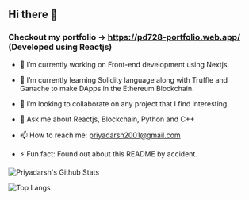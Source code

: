 ## Hi there 👋

  ### Checkout my portfolio -> https://pd728-portfolio.web.app/ (Developed using Reactjs)

- 🔭 I’m currently working on Front-end development using Nextjs.

- 🌱 I’m currently learning Solidity language along with Truffle and Ganache to make DApps in the Ethereum Blockchain.

- 👯 I’m looking to collaborate on any project that I find interesting.

- 💬 Ask me about Reactjs, Blockchain, Python and C++

- 📫 How to reach me: priyadarsh2001@gmail.com

- ⚡ Fun fact: Found out about this README by accident.

![Priyadarsh's Github Stats](https://github-readme-stats.vercel.app/api?username=priyadarshss&show_icons=true&title_color=fff&icon_color=79ff97&text_color=9f9f9f&bg_color=151515)

![Top Langs](https://github-readme-stats.vercel.app/api/top-langs/?username=priyadarshss&layout=compact)
